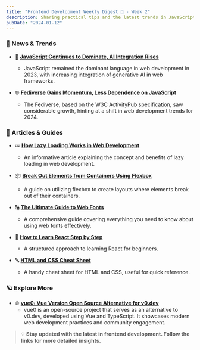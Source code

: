 ```yaml
---
title: "Frontend Development Weekly Digest 🗻 - Week 2"
description: Sharing practical tips and the latest trends in JavaScript
pubDate: "2024-01-12"
---
```


### 🌟 News & Trends

- 🔗 [**JavaScript Continues to Dominate, AI Integration Rises**](https://thenewstack.io/web-development-in-2023-javascript-still-rules-ai-emerges/)

  - JavaScript remained the dominant language in web development in 2023, with increasing integration of generative AI in web frameworks.

- 🌐 [**Fediverse Gains Momentum, Less Dependence on JavaScript**](https://thenewstack.io/web-dev-2024-fediverse-ramps-up-more-ai-less-javascript/)
  - The Fediverse, based on the W3C ActivityPub specification, saw considerable growth, hinting at a shift in web development trends for 2024.

### 📝 Articles & Guides

- 💤 [**How Lazy Loading Works in Web Development**](https://www.freecodecamp.org/news/how-lazy-loading-works-in-web-development/)

  - An informative article explaining the concept and benefits of lazy loading in web development.

- 📦 [**Break Out Elements from Containers Using Flexbox**](https://www.freecodecamp.org/news/break-out-elements-from-containers-using-flexbox/?ref=dailydev)

  - A guide on utilizing flexbox to create layouts where elements break out of their containers.

- 🔠 [**The Ultimate Guide to Web Fonts**](https://www.litmus.com/blog/the-ultimate-guide-to-web-fonts)

  - A comprehensive guide covering everything you need to know about using web fonts effectively.

- 📘 [**How to Learn React Step by Step**](https://www.freecodecamp.org/news/how-to-learn-react-step-by-step/)

  - A structured approach to learning React for beginners.

- 🔤 [**HTML and CSS Cheat Sheet**](https://htmlcheatsheet.com/css/)
  - A handy cheat sheet for HTML and CSS, useful for quick reference.

### 🪐 Explore More

- 🌐 [**vue0: Vue Version Open Source Alternative for v0.dev**](https://github.com/zernonia/vue0)
  - vue0 is an open-source project that serves as an alternative to v0.dev, developed using Vue and TypeScript. It showcases modern web development practices and community engagement.

> 💡 **Stay updated with the latest in frontend development. Follow the links for more detailed insights.**
